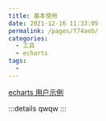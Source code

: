 ```yaml
---
title: 基本使用
date: 2021-12-16 11:33:05
permalink: /pages/f74aeb/
categories:
  - 工具
  - echarts
tags:
  - 
---
```


[echarts 用户示例](https://www.makeapie.com/)

:::details
qwqw
:::